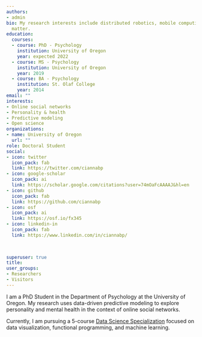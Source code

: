 ```yaml
---
authors:
- admin
bio: My research interests include distributed robotics, mobile computing and programmable
  matter.
education:
  courses:
  - course: PhD - Psychology 
    institution: University of Oregon
    year: expected 2022
  - course: MS - Psychology
    institution: University of Oregon
    year: 2019
  - course: BA - Psychology
    institution: St. Olaf College
    year: 2014
email: ""
interests:
- Online social networks
- Personality & health
- Predictive modeling
- Open science
organizations:
- name: University of Oregon
  url: ""
role: Doctoral Student
social:
- icon: twitter
  icon_pack: fab
  link: https://twitter.com/ciannabp
- icon: google-scholar
  icon_pack: ai
  link: https://scholar.google.com/citations?user=74mOaFcAAAAJ&hl=en
- icon: github
  icon_pack: fab
  link: https://github.com/ciannabp
- icon: osf
  icon_pack: ai
  link: https://osf.io/fx345
- icon: linkedin-in
  icon_pack: fab
  link: https://www.linkedin.com/in/ciannabp/

  
  
superuser: true
title: 
user_groups:
- Researchers
- Visitors
---
```


I am a PhD Student in the Department of Psychology at the University of Oregon. My research uses data-driven predictive modeling to explore personality and mental health in the context of online social networks.

Currently, I am pursuing a 5-course [Data Science Specialization](https://github.com/uo-datasci-specialization) focused on data visualization, functional programming, and machine learning.